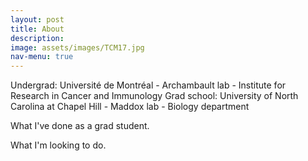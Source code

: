 ```yaml
---
layout: post
title: About
description: 
image: assets/images/TCM17.jpg
nav-menu: true
---
```


Undergrad: Université de Montréal - Archambault lab - Institute for Research in Cancer and Immunology
Grad school: University of North Carolina at Chapel Hill - Maddox lab - Biology department

What I've done as a grad student.

What I'm looking to do.

